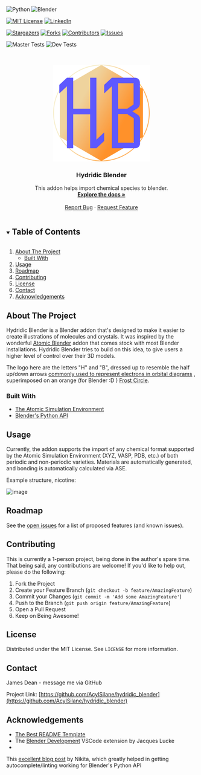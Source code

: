 <!-- PROJECT SHIELDS -->
<!--
*** I'm using markdown "reference style" links for readability.
*** Reference links are enclosed in brackets [ ] instead of parentheses ( ).
*** See the bottom of this document for the declaration of the reference variables
*** for contributors-url, forks-url, etc. This is an optional, concise syntax you may use.
*** https://www.markdownguide.org/basic-syntax/#reference-style-links
-->
<img alt="Python" src="https://img.shields.io/badge/python-%2314354C.svg?style=appveyor&logo=python&logoColor=white"/>  <img alt="Blender" src="https://img.shields.io/badge/blender-%23F5792A.svg?style=appveyor&logo=blender&logoColor=white"/>

[![MIT License][license-shield]][license-url]
[![LinkedIn][linkedin-shield]][linkedin-url]

[![Stargazers][stars-shield]][stars-url]
[![Forks][forks-shield]][forks-url]
[![Contributors][contributors-shield]][contributors-url]
[![Issues][issues-shield]][issues-url]

![Master Tests](https://github.com/AcylSilane/hydridic_blender/actions/workflows/test_lint_master.yml/badge.svg?branch=master)
![Dev Tests](https://github.com/AcylSilane/hydridic_blender/actions/workflows/test_lint_dev.yml/badge.svg?branch=dev)





<!-- PROJECT LOGO -->
<br />
<p align="center">
  <a href="https://github.com/AcylSilane/hydridic_blender">
    <img src="assets/logo.png" alt="Logo" width="256" height="256">
  </a>
</p>

<h3 align="center">Hydridic Blender</h3>

<p align="center">
    This addon helps import chemical species to blender. 
    <br />
    <a href="https://github.com/AcylSilane/hydridic_blender"><strong>Explore the docs »</strong></a>
    <br />
    <br />
    <!-- <a href="https://github.com/AcylSilane/hydridic_blender">View Demo</a>
    · -->
    <a href="https://github.com/AcylSilane/hydridic_blender/issues">Report Bug</a>
    ·
    <a href="https://github.com/AcylSilane/hydridic_blender/issues">Request Feature</a>
</p>



<!-- TABLE OF CONTENTS -->
<details open="open">
  <summary><h2 style="display: inline-block">Table of Contents</h2></summary>
  <ol>
    <li>
      <a href="#about-the-project">About The Project</a>
      <ul>
        <li><a href="#built-with">Built With</a></li>
      </ul>
    </li>
    <!-- <li>
      <a href="#getting-started">Getting Started</a>
      <ul>
        <li><a href="#prerequisites">Prerequisites</a></li>
        <li><a href="#installation">Installation</a></li>
      </ul>
    </li> -->
    <li><a href="#usage">Usage</a></li>
    <li><a href="#roadmap">Roadmap</a></li>
    <li><a href="#contributing">Contributing</a></li>
    <li><a href="#license">License</a></li>
    <li><a href="#contact">Contact</a></li>
    <li><a href="#acknowledgements">Acknowledgements</a></li>
  </ol>
</details>



<!-- ABOUT THE PROJECT -->

## About The Project

Hydridic Blender is a Blender addon that's designed to make it easier to create illustrations of molecules and crystals.
It was inspired by the
wonderful [Atomic Blender](https://docs.blender.org/manual/en/latest/addons/import_export/mesh_atomic.html) addon that
comes stock with most Blender installations. Hydridic Blender tries to build on this idea, to give users a higher level
of control over their 3D models.

The logo here are the letters "H" and "B", dressed up to resemble the half up/down
arrows [commonly used to represent electrons in orbital diagrams](https://chem.libretexts.org/Courses/Mount_Royal_University/Chem_1201/Unit_2._Periodic_Properties_of_the_Elements/2.02%3A_Electron_Configurations)
, superimposed on an orange (for Blender :D ) [Frost Circle](https://en.wikipedia.org/wiki/Hückel_method).

### Built With

* [The Atomic Simulation Environment](https://wiki.fysik.dtu.dk/ase/)
* [Blender's Python API](https://docs.blender.org/api/current/index.html#)

<!-- GETTING STARTED -->
<!-- ## Getting Started

To get started with Hydridic Blender, follow the guide below.

### Prerequisites

TODO: Add pre-requisites section

### Installation

TODO: Add installation instructions -->



<!-- USAGE EXAMPLES -->

## Usage

Currently, the addon supports the import of any chemical format supported by the Atomic Simulation Environment (XYZ,
VASP, PDB, etc.) of both periodic and non-periodic varieties. Materials are automatically generated, and bonding is
automatically calculated via ASE.

Example structure, nicotine:

![image](https://user-images.githubusercontent.com/24254612/143817018-f18537ab-3b0e-4451-82f6-cd4a3b15b25a.png)


<!-- ROADMAP -->

## Roadmap

See the [open issues](https://github.com/AcylSilane/hydridic_blender/issues) for a list of proposed features (and known
issues).



<!-- CONTRIBUTING -->

## Contributing

This is currently a 1-person project, being done in the author's spare time. That being said, any contributions are
welcome! If you'd like to help out, please do the following:

1. Fork the Project
2. Create your Feature Branch (`git checkout -b feature/AmazingFeature`)
3. Commit your Changes (`git commit -m 'Add some AmazingFeature'`)
4. Push to the Branch (`git push origin feature/AmazingFeature`)
5. Open a Pull Request
6. Keep on Being Awesome!

<!-- LICENSE -->

## License

Distributed under the MIT License. See `LICENSE` for more information.



<!-- CONTACT -->

## Contact

James Dean - message me via GitHub

Project Link: [https://github.com/AcylSilane/hydridic_blender](https://github.com/AcylSilane/hydridic_blender)



<!-- ACKNOWLEDGEMENTS -->

## Acknowledgements

* [The Best README Template](https://github.com/othneildrew/Best-README-Template)
* The [Blender Development](https://marketplace.visualstudio.com/items?itemName=JacquesLucke.blender-development) VSCode
  extension by Jacques Lucke
*
This [excellent blog post](https://b3d.interplanety.org/en/using-microsoft-visual-studio-code-as-external-ide-for-writing-blender-scripts-add-ons/)
by Nikita, which greatly helped in getting autocomplete/linting working for Blender's Python API

<!-- MARKDOWN LINKS & IMAGES -->
<!-- https://www.markdownguide.org/basic-syntax/#reference-style-links -->

[contributors-shield]: https://img.shields.io/github/contributors/AcylSilane/hydridic_blender.svg?style=appveyor

[contributors-url]: https://github.com/AcylSilane/hydridic_blender/graphs/contributors

[forks-shield]: https://img.shields.io/github/forks/AcylSilane/hydridic_blender.svg?style=appveyor

[forks-url]: https://github.com/AcylSilane/hydridic_blender/network/members

[stars-shield]: https://img.shields.io/github/stars/AcylSilane/hydridic_blender.svg?style=appveyor

[stars-url]: https://github.com/AcylSilane/hydridic_blender/stargazers

[issues-shield]: https://img.shields.io/github/issues/AcylSilane/hydridic_blender.svg?style=appveyor

[issues-url]: https://github.com/AcylSilane/hydridic_blender/issues

[license-shield]: https://img.shields.io/github/license/AcylSilane/hydridic_blender.svg?style=appveyor

[license-url]: https://github.com/AcylSilane/hydridic_blender/blob/master/LICENSE.txt

[linkedin-shield]: https://img.shields.io/badge/-LinkedIn-black.svg?style=appveyor&logo=linkedin&colorB=555

[linkedin-url]: https://linkedin.com/in/DeanJamesR
